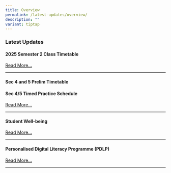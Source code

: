 ```yaml
---
title: Overview
permalink: /latest-updates/overview/
description: ""
variant: tiptap
---
```

<h3>Latest Updates</h3>
<h4>2025 Semester 2 Class Timetable</h4>
<p><a href="/2025-semester-2-class-timetable/" rel="noopener nofollow" target="_blank">Read More...</a>
</p>
<hr>
<h4>Sec 4 and 5 Prelim Timetable</h4>
<p></p>
<p></p>
<p></p>
<h4>Sec 4/5 Timed Practice Schedule</h4>
<p><a href="/latest-updates/timed-practice-schedule/" rel="noopener noreferrer nofollow" target="_blank">Read More...</a>
</p>
<hr>
<h4>Student Well-being</h4>
<p><a href="/co-curriculum/student-well-being/overview/" rel="noopener noreferrer nofollow" target="_blank">Read More...</a>
</p>
<hr>
<h4>Personalised Digital Literacy Programme (PDLP)</h4>
<p><a href="/parents/pdlp/overview/" rel="noopener noreferrer nofollow" target="_blank">Read More...</a>
</p>
<hr>
<p></p>